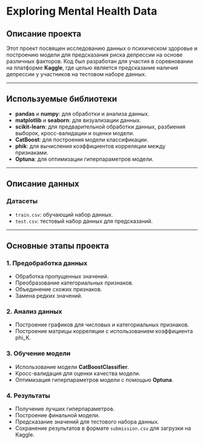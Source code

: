 # Exploring Mental Health Data

## Описание проекта

Этот проект посвящен исследованию данных о психическом здоровье и построению модели для предсказания риска депрессии на основе различных факторов. Код был разработан для участия в соревновании на платформе **Kaggle**, где целью является предсказание наличия депрессии у участников на тестовом наборе данных.

---

## Используемые библиотеки

- **pandas** и **numpy**: для обработки и анализа данных.
- **matplotlib** и **seaborn**: для визуализации данных.
- **scikit-learn**: для предварительной обработки данных, разбиения выборок, кросс-валидации и оценки модели.
- **CatBoost**: для построения модели классификации.
- **phik**: для вычисления коэффициентов корреляции между признаками.
- **Optuna**: для оптимизации гиперпараметров модели.

---

## Описание данных

### Датасеты

- `train.csv`: обучающий набор данных.
- `test.csv`: тестовый набор данных для предсказаний.

---

## Основные этапы проекта

### 1. Предобработка данных

- Обработка пропущенных значений.
- Преобразование категориальных признаков.
- Объединение схожих признаков.
- Замена редких значений.

### 2. Анализ данных

- Построение графиков для числовых и категориальных признаков.
- Построение матрицы корреляции с использованием коэффициента phi_K.

### 3. Обучение модели

- Использование модели **CatBoostClassifier**.
- Кросс-валидация для оценки качества модели.
- Оптимизация гиперпараметров модели с помощью **Optuna**.

### 4. Результаты

- Получение лучших гиперпараметров.
- Построение финальной модели.
- Предсказание значений для тестового набора данных.
- Сохранение результатов в формате `submission.csv` для загрузки на Kaggle.
